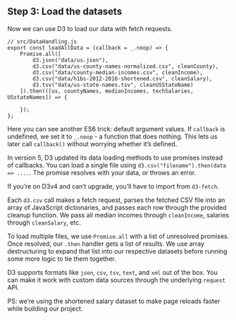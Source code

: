 
## Step 3: Load the datasets

Now we can use D3 to load our data with fetch requests.

    // src/DataHandling.js
    export const loadAllData = (callback = _.noop) => {
        Promise.all([
            d3.json("data/us.json"),
            d3.csv("data/us-county-names-normalized.csv", cleanCounty),
            d3.csv("data/county-median-incomes.csv", cleanIncome),
            d3.csv("data/h1bs-2012-2016-shortened.csv", cleanSalary),
            d3.tsv("data/us-state-names.tsv", cleanUSStateName)
        ]).then(([us, countyNames, medianIncomes, techSalaries, USstateNames]) => {
    
        });
    };

Here you can see another ES6 trick: default argument values. If
`callback` is undefined, we set it to `_.noop` - a function that does
nothing. This lets us later call `callback()` without worrying whether
it’s defined.

In version 5, D3 updated its data loading methods to use promises
instead of callbacks. You can load a single file using
`d3.csv("filename").then(data => ....`. The promise resolves with your
data, or throws an error.

If you’re on D3v4 and can’t upgrade, you’ll have to import from
`d3-fetch`.

Each `d3.csv` call makes a fetch request, parses the fetched CSV file
into an array of JavaScript dictionaries, and passes each row through
the provided cleanup function. We pass all median incomes through
`cleanIncome`, salaries through `cleanSalary`, etc.

To load multiple files, we use `Promise.all` with a list of unresolved
promises. Once resolved, our `.then` handler gets a list of results. We
use array destructuring to expand that list into our respective datasets
before running some more logic to tie them together.

D3 supports formats like `json`, `csv`, `tsv`, `text`, and `xml` out of
the box. You can make it work with custom data sources through the
underlying `request` API.

PS: we’re using the shortened salary dataset to make page reloads faster
while building our project.
